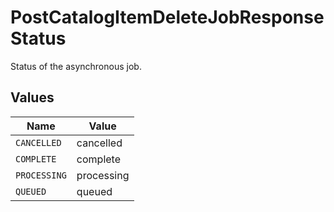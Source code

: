 # PostCatalogItemDeleteJobResponseStatus

Status of the asynchronous job.


## Values

| Name         | Value        |
| ------------ | ------------ |
| `CANCELLED`  | cancelled    |
| `COMPLETE`   | complete     |
| `PROCESSING` | processing   |
| `QUEUED`     | queued       |